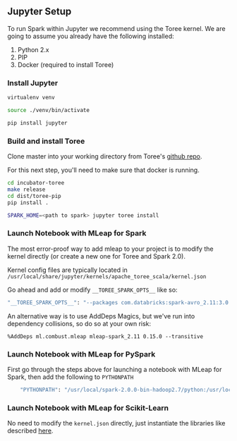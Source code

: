 ## Jupyter Setup

To run Spark within Jupyter we recommend using the Toree kernel.
We are going to assume you already have the following installed:
1. Python 2.x
2. PIP
3. Docker (required to install Toree)

### Install Jupyter

```bash
virtualenv venv

source ./venv/bin/activate

pip install jupyter
```

### Build and install Toree

Clone master into your working directory from Toree's [github repo](https://github.com/apache/incubator-toree/blob/master/README.md).

For this next step, you'll need to make sure that docker is running.

```bash
cd incubator-toree
make release
cd dist/toree-pip
pip install .

SPARK_HOME=<path to spark> jupyter toree install
```

### Launch Notebook with MLeap for Spark

The most error-proof way to add mleap to your project is to modify the kernel directly (or create a new one for Toree and Spark 2.0).

Kernel config files are typically located in `/usr/local/share/jupyter/kernels/apache_toree_scala/kernel.json`

Go ahead and add or modify `__TOREE_SPARK_OPTS__` like so:

```bash
"__TOREE_SPARK_OPTS__": "--packages com.databricks:spark-avro_2.11:3.0.1,ml.combust.mleap:mleap-spark_2.11:0.15.0,"
```

An alternative way is to use AddDeps Magics, but we've run into dependency collisions, so do so at your own risk:

`%AddDeps ml.combust.mleap mleap-spark_2.11 0.15.0 --transitive`

### Launch Notebook with MLeap for PySpark

First go through the steps above for launching a notebook with MLeap for Spark, then add the following to `PYTHONPATH`

```bash
    "PYTHONPATH": "/usr/local/spark-2.0.0-bin-hadoop2.7/python:/usr/local/spark-2.0.0-bin-hadoop2.7/python/lib/py4j-0.10.1-src.zip:/<git directory>/combust/combust-mleap/python",
```

### Launch Notebook with MLeap for Scikit-Learn

No need to modify the `kernel.json` directly, just instantiate the libraries like described [here](../scikit-learn/index.md).
